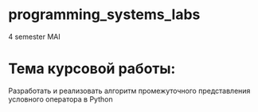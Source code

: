 # programming_systems_labs
4 semester MAI

# Тема курсовой работы: 
Разработать и реализовать алгоритм промежуточного представления условного оператора в Python